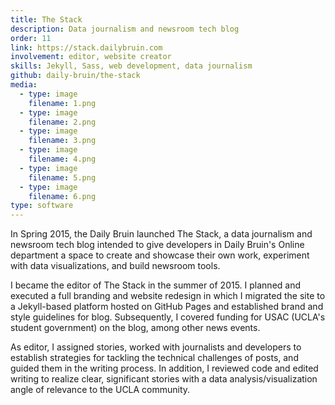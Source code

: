 ```yaml
---
title: The Stack
description: Data journalism and newsroom tech blog
order: 11
link: https://stack.dailybruin.com
involvement: editor, website creator
skills: Jekyll, Sass, web development, data journalism
github: daily-bruin/the-stack
media:
  - type: image
    filename: 1.png
  - type: image
    filename: 2.png
  - type: image
    filename: 3.png
  - type: image
    filename: 4.png
  - type: image
    filename: 5.png
  - type: image
    filename: 6.png
type: software
---
```


In Spring 2015, the Daily Bruin launched The Stack, a data journalism and newsroom tech blog intended to give developers in Daily Bruin's Online department a space to create and showcase their own work, experiment with data visualizations, and build newsroom tools.

I became the editor of The Stack in the summer of 2015. I planned and executed a full branding and website redesign in which I migrated the site to a Jekyll-based platform hosted on GitHub Pages and established brand and style guidelines for blog. Subsequently, I covered funding for USAC (UCLA's student government) on the blog, among other news events.

As editor, I assigned stories, worked with journalists and developers to establish strategies for tackling the technical challenges of posts, and guided them in the writing process. In addition, I reviewed code and edited writing to realize clear, significant stories with a data analysis/visualization angle of relevance to the UCLA community.
